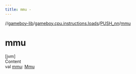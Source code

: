 ```yaml
---
title: mmu -
---
```

//[gameboy-lib](../../index.md)/[gameboy.cpu.instructions.loads](../index.md)/[PUSH_nn](index.md)/[mmu](mmu.md)



# mmu  
[jvm]  
Content  
val [mmu](mmu.md): [Mmu](../../gameboy.memory/-mmu/index.md)  



